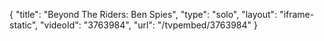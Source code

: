 {
    "title": "Beyond The Riders:  Ben Spies",
    "type": "solo",
    "layout": "iframe-static",
    "videoId": "3763984",
    "url": "\/tvpembed\/3763984"
}